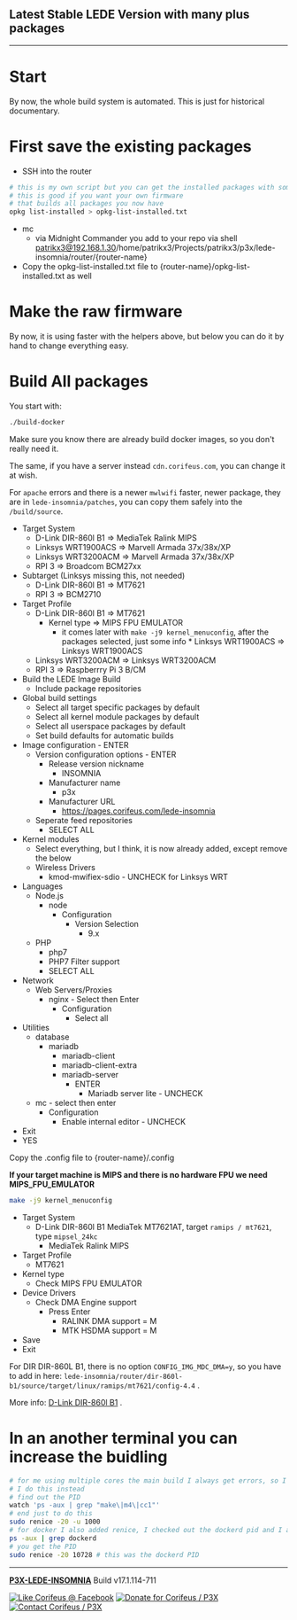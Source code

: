 [//]: #@corifeus-header

## Latest Stable LEDE Version with many plus packages

---
                        
[//]: #@corifeus-header:end

# Start

By now, the whole build system is automated. This is just for historical documentary.

# First save the existing packages

* SSH into the router

```bash
# this is my own script but you can get the installed packages with some hacking
# this is good if you want your own firmware
# that builds all packages you now have 
opkg list-installed > opkg-list-installed.txt
```

* mc
  * via Midnight Commander you add to your repo via shell patrikx3@192.168.1.30/home/patrikx3/Projects/patrikx3/p3x/lede-insomnia/router/{router-name}
* Copy the opkg-list-installed.txt file to {router-name}/opkg-list-installed.txt as well


# Make the raw firmware

By now, it is using faster with the helpers above, but below you can do it by hand to change everything easy.

# Build All packages

You start with:
```bash
./build-docker
```

Make sure you know there are already build docker images, so you don't really need it.

The same, if you have a server instead ```cdn.corifeus.com```, you can change it at wish.

For ```apache``` errors and there is a newer ```mwlwifi``` faster, newer package, they are in ```lede-insomnia/patches```, you can copy them safely into the ```/build/source```. 

* Target System  
  * D-Link DIR-860l B1 => MediaTek Ralink MIPS
  * Linksys WRT1900ACS => Marvell Armada 37x/38x/XP  
  * Linksys WRT3200ACM => Marvell Armada 37x/38x/XP
  * RPI 3 => Broadcom BCM27xx  
* Subtarget (Linksys missing this, not needed)
  * D-Link DIR-860l B1 => MT7621
  * RPI 3 => BCM2710  
* Target Profile  
  * D-Link DIR-860l B1 => MT7621  
    * Kernel type => MIPS FPU EMULATOR
      * it comes later with ```make -j9 kernel_menuconfig```, after the packages selected, just some info  * Linksys WRT1900ACS => Linksys WRT1900ACS
  * Linksys WRT3200ACM => Linksys WRT3200ACM  
  * RPI 3 => Raspberrry Pi 3 B/CM  
* Build the LEDE Image Build
  * Include package repositories
* Global build settings
  * Select all target specific packages by default
  * Select all kernel module packages by default
  * Select all userspace packages by default
  * Set build defaults for automatic builds
* Image configuration - ENTER
  * Version configuration options - ENTER
    * Release version nickname
      * INSOMNIA    
    * Manufacturer name
      * p3x
    * Manufacturer URL
      * https://pages.corifeus.com/lede-insomnia
  * Seperate feed repositories
    * SELECT ALL
* Kernel modules
  * Select everything, but I think, it is now already added, except remove the below  
  * Wireless Drivers
    * kmod-mwifiex-sdio - UNCHECK for Linksys WRT     
* Languages
  * Node.js
    * node
      * Configuration
        * Version Selection
          * 9.x
  * PHP
    * php7
    * PHP7 Filter support
    * SELECT ALL
* Network
  * Web Servers/Proxies
    * nginx - Select then Enter
      * Configuration
        * Select all  
* Utilities
  * database
    * mariadb
      * mariadb-client
      * mariadb-client-extra
      * mariadb-server
        * ENTER
          *  Mariadb server lite - UNCHECK
  * mc - select then enter
    * Configuration
      * Enable internal editor - UNCHECK
* Exit
* YES

Copy the .config file to {router-name}/.config

**If your target machine is MIPS and there is no hardware FPU we need MIPS_FPU_EMULATOR**

```bash
make -j9 kernel_menuconfig
```
 
* Target System  
  * D-Link DIR-860l B1 MediaTek MT7621AT, target ```ramips / mt7621```, type ```mipsel_24kc```
    * MediaTek Ralink MIPS       
* Target Profile  
  * MT7621  
* Kernel type
  * Check MIPS FPU EMULATOR
* Device Drivers
  * Check DMA Engine support
    * Press Enter
      * RALINK DMA support = M
      * MTK HSDMA support = M 
* Save  
* Exit  

For DIR DIR-860L B1, there is no option ```CONFIG_IMG_MDC_DMA=y```, so you have to add in here:
```lede-insomnia/router/dir-860l-b1/source/target/linux/ramips/mt7621/config-4.4``` . 
 
More info: [D-Link DIR-860l B1](docs/d-link-dir860l-b1.md) .
 
 
# In an another terminal you can increase the buidling 

```bash
# for me using multiple cores the main build I always get errors, so I always use just 1 core
# I do this instead
# find out the PID
watch 'ps -aux | grep "make\|m4\|cc1"'
# end just to do this
sudo renice -20 -u 1000
# for docker I also added renice, I checked out the dockerd pid and I added in
ps -aux | grep dockerd
# you get the PID
sudo renice -20 10728 # this was the dockerd PID
```


[//]: #@corifeus-footer

---

[**P3X-LEDE-INSOMNIA**](https://pages.corifeus.com/lede-insomnia) Build v17.1.114-711 

[![Like Corifeus @ Facebook](https://img.shields.io/badge/LIKE-Corifeus-3b5998.svg)](https://www.facebook.com/corifeus.software) [![Donate for Corifeus / P3X](https://img.shields.io/badge/Donate-Corifeus-003087.svg)](https://www.paypal.com/cgi-bin/webscr?cmd=_donations&business=LFRV89WPRMMVE&lc=HU&item_name=Patrik%20Laszlo&item_number=patrikx3&currency_code=HUF&bn=PP%2dDonationsBF%3abtn_donate_SM%2egif%3aNonHosted)  [![Contact Corifeus / P3X](https://img.shields.io/badge/Contact-P3X-ff9900.svg)](https://www.patrikx3.com/en/front/contact) 


 

[//]: #@corifeus-footer:end